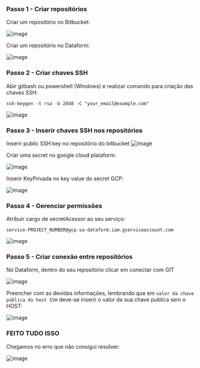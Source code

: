 ### Passo 1 - Criar repositórios
Criar um repositório no Bitbucket:

![image](https://github.com/user-attachments/assets/56fd27b2-e7c0-4bd3-8539-e49bba3b0404)

Criar um repositório no Dataform:

![image](https://github.com/user-attachments/assets/8728eff7-3622-489a-ad09-27d4de9e81ce)

### Passo 2 - Criar chaves SSH

Abir gitbash ou powershell (Windows) e realizar comando para criação das chaves SSH:

`ssh-keygen -t rsa -b 2048 -C "your_email@example.com"`

![image](https://github.com/user-attachments/assets/dbe34243-f9c5-4c9a-b029-09cdf40badbc)

### Passo 3 - Inserir chaves SSH nos repositórios

Inserir public SSH key no repositório do bitbucket
![image](https://github.com/user-attachments/assets/f74f66b9-3296-40ee-b6aa-340c378dde7e)

Criar uma secret no google cloud plataform:

![image](https://github.com/user-attachments/assets/6c3a84d5-9f2b-4ea5-abcd-66d85c4c4ff9)

Inserir KeyPrivada no key value do secret GCP:

![image](https://github.com/user-attachments/assets/23f61e61-cc42-4034-86e8-4f5901c9f319)

### Passo 4 - Gerenciar permissões

Atribuir cargo de secretAcessor ao seu serviço:

`service-PROJECT_NUMBER@gcp-sa-dataform.iam.gserviceaccount.com`

![image](https://github.com/user-attachments/assets/1e4622b3-c0c3-4efb-8a26-d36029b31b23)

### Passo 5 - Criar conexão entre repositórios

No Dataform, dentro do seu repositório clicar em conectar com GIT

![image](https://github.com/user-attachments/assets/eeae579d-8528-4559-a1ec-e0ee632cbe73)

Preencher com as devidas informações, lembrando que em `valor da chave pública do host SSH` deve-se inserir o valor da sua chave publíca sem o HOST:

![image](https://github.com/user-attachments/assets/65385bfe-25ee-4bfa-a439-e931facc2bf3)

### FEITO TUDO ISSO

Chegamos no erro que não consigui resolver:

![image](https://github.com/user-attachments/assets/7534e45d-f12d-47a1-9111-d49c9819bda8)



